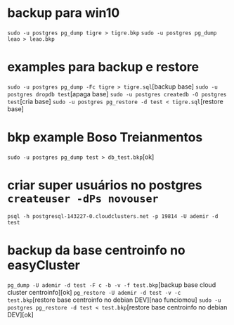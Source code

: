 # backup para win10
`sudo -u postgres pg_dump tigre > tigre.bkp`
`sudo -u postgres pg_dump leao > leao.bkp`

# examples para backup e restore
`sudo -u postgres pg_dump -Fc tigre > tigre.sql`[backup base]
`sudo -u postgres dropdb test`[apaga base]
`sudo -u postgres createdb -O postgres test`[cria base]
`sudo -u postgres pg_restore -d test < tigre.sql`[restore base]


# bkp example Boso Treianmentos
`sudo -u postgres pg_dump test > db_test.bkp`[ok]

# criar super usuários no postgres `createuser -dPs novouser`

`psql -h postgresql-143227-0.cloudclusters.net -p 19814 -U ademir -d test`

# backup da base centroinfo no easyCluster
`pg_dump -U ademir -d test -F c -b -v -f test.bkp`[backup base cloud cluster centroinfo][ok] 
`pg_restore -U ademir -d test -v -c test.bkp`[restore base centroinfo no debian DEV][nao funciomou]
`sudo -u postgres pg_restore -d test < test.bkp`[restore base centroinfo no debian DEV][ok]

